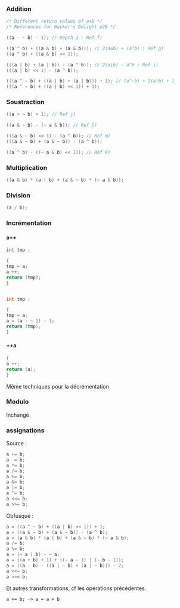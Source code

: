 
### Addition

```C
/* Different return values of a+b */
/* References for Hacker's Delight p28 */

((a - ~ b) - 1); // Depth 1 : Ref f)

((a ^ b) + ((a & b) + (a & b))); // 2(a&b) + (a^b) : Ref g)
((a ^ b) + ((a & b) << 1));

(((a | b) + (a | b)) - (a ^ b)); // 2(a|b) - a^b : Ref i)
(((a | b) << 1) - (a ^ b));

(((a ^ ~ b) + ((a | b) + (a | b))) + 1); // (a^~b) + 2(a|b) + 1
(((a ^ ~ b) + ((a | b) << 1)) + 1);

```

### Soustraction

```C
((a + ~ b) + 1); // Ref j)

((a & ~ b) - (~ a & b)); // Ref l)

(((a & ~ b) << 1) - (a ^ b)); // Ref m)
(((a & ~ b) + (a & ~ b)) - (a ^ b));

((a ^ b) - ((~ a & b) << 1)); // Ref k)

```

### Multiplication

```C
((a & b) * (a | b) + (a & ~ b) * (~ a & b));


```

### Division

```C
(a / b);
```

### Incrémentation
#### a++
```C
int tmp ;

{
tmp = a;
a ++;
return (tmp);
}


int tmp ;

{
tmp = a;
a = (a - ~ 1) - 1;
return (tmp);
}
```

#### ++a

```C
{
a ++;
return (a);
}
```

Même techniques pour la décrémentation

### Modulo

Inchangé


### assignations

Source :
```C
a += b;
a -= b;
a *= b;
a /= b;
a %= b;
a &= b;
a |= b;
a ^= b;
a <<= b;
a >>= b;
```

Obfusqué :
```C
a = ((a ^ ~ b) + ((a | b) << 1)) + 1;
a = ((a & ~ b) + (a & ~ b)) - (a ^ b);
a = (a & b) * (a | b) + (a & ~ b) * (~ a & b);
a /= b;
a %= b;
a = (~ a | b) - ~ a;
a = ((a + b) + 1) + ((- a - 1) | (- b - 1));
a = ((a - b) - ((a | ~ b) + (a | ~ b))) - 2;
a <<= b;
a >>= b;
```

Et autres transformations, cf les opérations précédentes.

`a += b; -> a = a + b`

###
